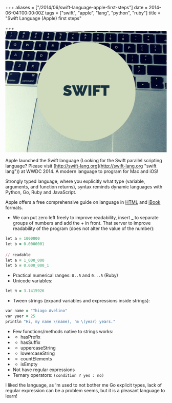+++
aliases = ["/2014/06/swift-language-apple-first-steps"]
date = 2014-06-04T00:00:00Z
tags = ["swift", "apple", "lang", "python", "ruby"]
title = "Swift Language (Apple) first steps"

+++
![swift programming](/swift-programming.png#center)

Apple launched the Swift language (Looking for the Swift parallel scripting
language? Please visit [http://swift-lang.org](http://swift-lang.org "swift lang")) at WWDC 2014. A modern language
to program for Mac and iOS!

Strongly typed language, where you explicitly what type (variable, arguments,
and function returns), syntax reminds dynamic languages with
Python, Go, Ruby and JavaScript.

Apple offers a free comprehensive guide on language in
[HTML](https://developer.apple.com/library/prerelease/ios/documentation/Swift/Conceptual/Swift_Programming_Language/) and
[iBook](https://itunes.apple.com/us/book/the-swift-programming-language/id881256329?mt=11) formats.

* We can put zero left freely to improve readability, insert _ to separate groups
  of numbers and add the + in front. That server to improve readability of the
  program (does not alter the value of the number):

```ruby
let a = 1000000
let b = 0.0000001

// readable
let a = 1_000_000
let b = 0.000_000_1
```

* Practical numerical ranges: `0..5` and `0...5` (Ruby)
* Unicode variables:

```ruby
let π = 3.1415926
```

* Tween strings (expand variables and expressions inside strings):

```ruby
var name = "Thiago Avelino"
var yaer = 25
println "Hi, my name \(name), 'm \(year) years."
```

* Few functions/methods native to strings works:
* 
  * hasPrefix
* 
  * hasSuffix
* 
  * uppercaseString
* 
  * lowercaseString
* 
  * countElements
* 
  * isEmpty
* Not have regular expressions
* Ternary operators: `(condition ? yes : no)`

I liked the language, as 'm used to not bother me Go explicit types, lack of
regular expression can be a problem seems, but it is a pleasant language to
learn!
